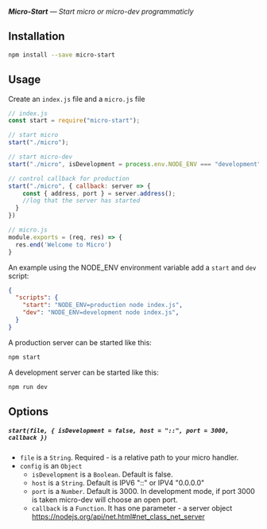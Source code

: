   _**Micro-Start** — Start micro or micro-dev programmaticly_

## Installation

```bash
npm install --save micro-start
```

## Usage

Create an `index.js` file and a `micro.js` file

```js
// index.js
const start = require("micro-start");

// start micro
start("./micro");

// start micro-dev
start("./micro", isDevelopment = process.env.NODE_ENV === "development")

// control callback for production
start("./micro", { callback: server => {
    const { address, port } = server.address();
    //log that the server has started
  }
})
```

```js
// micro.js
module.exports = (req, res) => {
  res.end('Welcome to Micro')
}
```

An example using the NODE_ENV environment variable add a `start` and `dev` script:

```json
{
  "scripts": {
    "start": "NODE_ENV=production node index.js",
    "dev": "NODE_ENV=development node index.js",
  }
}
```

A production server can be started like this:

```bash
npm start
```
A development server can be started like this:

```bash
npm run dev
```

## Options

##### `start(file, { isDevelopment = false, host = "::", port = 3000, callback })`

- `file` is a `String`. Required - is a relative path to your micro handler.
- `config` is an `Object`
  - `isDevelopment` is a `Boolean`. Default is false.
  - `host` is a `String`. Default is IPV6 "::" or IPV4 "0.0.0.0"
  - `port` is a `Number`. Default is 3000. In development mode, if port 3000 is taken micro-dev will choose an open port.
  - `callback` is a `Function`. It has one parameter - a server object https://nodejs.org/api/net.html#net_class_net_server